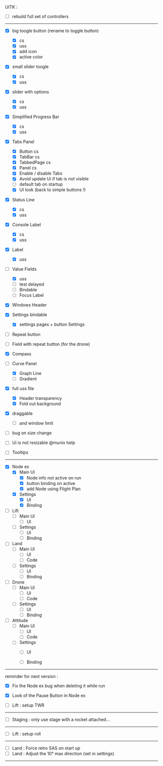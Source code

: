 UITK :

* [ ] rebuild full set of controllers
----------------------------------------

* [x] big toogle button (rename to toggle button)
    * [x] cs
    * [x] uss
    * [x] add icon
    * [x] active color
* [x] small slider toogle
    * [x] cs
    * [x] uss
* [x] slider with options
    * [x] cs
    * [x] uss
* [x] Simplified Progress Bar
    * [x] cs
    * [x] uss
* [x] Tabs Panel
    * [x] Button cs
    * [x] TabBar cs
    * [x] TabbedPage cs
    * [x] Panel cs
    * [x] Enable / disable Tabs
    * [x] Avoid update Ui if tab is not visible
    * [ ] default tab on startup
    * [x] UI look (back to simple buttons !)

* [x] Status Line
    * [x] cs
    * [x] uss
* [x] Console Label
    * [x] cs
    * [x] uss
* [x] Label
    * [x] uss

* [ ] Value Fields 
    * [x] uss
    * [ ] test delayed
    * [ ] Bindable
    * [ ] Focus Label

* [x] Windows Header

* [x] Settings bindable
    * [x] settings pages + button Settings 

* [ ] Repeat button
* [ ] Field with repeat button (for the drone)

* [x] Compass
* [ ] Curve Panel
    * [x] Graph Line
    * [ ] Gradient

* [x]  full uss file
    * [x] Header transparency
    * [x] Fold out background

* [x] draggable 
  * [ ] and window limit
* [ ] bug on size change
* [ ] Ui is not resizable @munix help

* [ ] Tooltips

-----------------------------

* [x] Node ex 
  * [x] Main UI
    * [x] Node info not active on run
    * [x] button binding on active
    * [x] add Node using Flight Plan
  * [x] Settings
    * [x] UI
    * [x] Binding

* [ ] Lift
  * [ ] Main UI
    * [ ] UI
  * [ ] Settings
    * [ ] UI
    * [ ] Binding  

* [ ] Land
  * [ ] Main UI
    * [ ] UI
    * [ ] Code
  * [ ] Settings
    * [ ] UI
    * [ ] Binding  

* [ ] Drone
  * [ ] Main UI
    * [ ] UI
    * [ ] Code
  * [ ] Settings
    * [ ] UI
    * [ ] Binding  

* [ ] Attitude
  * [ ] Main UI
    * [ ] UI
    * [ ] Code
  * [ ] Settings
    * [ ] UI
    * [ ] Binding  




----------------------------

reminder for next version : 

* [x] Fix the Node ex bug when deleting it while run
* [x] Look of the Pause Button in Node ex



* [ ] Lift : setup TWR

-------------
* [ ] Staging : only use stage with a rocket attached...
-------------
* [ ] Lift : setup roll
-------------
* [ ] Land : Force retro SAS on start up
* [ ] Land : Adjust the 10° max direction (set in settings)  
-------------


 

